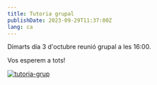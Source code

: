 ```yaml
---
title: Tutoria grupal
publishDate: 2023-09-29T11:37:00Z
lang: ca
---
```


Dimarts día 3 d'octubre reunió grupal a les 16:00.

Vos esperem a tots!

[![tutoria-grup](/images/tutoria-grup-01.jpeg)](/images/tutoria-grup-01.jpeg)
